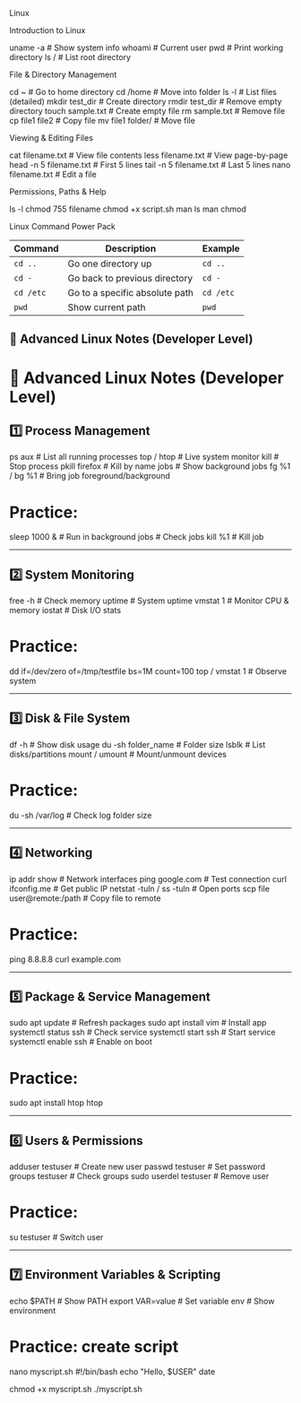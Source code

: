 Linux

Introduction to Linux


uname -a      # Show system info
whoami        # Current user
pwd           # Print working directory
ls /          # List root directory


File & Directory Management

cd ~              # Go to home directory
cd /home          # Move into folder
ls -l             # List files (detailed)
mkdir test_dir    # Create directory
rmdir test_dir    # Remove empty directory
touch sample.txt  # Create empty file
rm sample.txt     # Remove file
cp file1 file2    # Copy file
mv file1 folder/  # Move file


Viewing & Editing Files

cat filename.txt      # View file contents
less filename.txt     # View page-by-page
head -n 5 filename.txt # First 5 lines
tail -n 5 filename.txt # Last 5 lines
nano filename.txt      # Edit a file

Permissions, Paths & Help

ls -l
chmod 755 filename
chmod +x script.sh
man ls
man chmod


Linux Command Power Pack


| Command   | Description                    | Example   |
| --------- | ------------------------------ | --------- |
| `cd ..`   | Go one directory up            | `cd ..`   |
| `cd -`    | Go back to previous directory  | `cd -`    |
| `cd /etc` | Go to a specific absolute path | `cd /etc` |
| `pwd`     | Show current path              | `pwd`     |


## 🐧 Advanced Linux Notes (Developer Level)


# 🐧 Advanced Linux Notes (Developer Level)

## 1️⃣ Process Management
ps aux                 # List all running processes
top / htop             # Live system monitor
kill <PID>             # Stop process
pkill firefox          # Kill by name
jobs                   # Show background jobs
fg %1 / bg %1          # Bring job foreground/background

# Practice:
sleep 1000 &           # Run in background
jobs                   # Check jobs
kill %1                # Kill job

---

## 2️⃣ System Monitoring
free -h                # Check memory
uptime                 # System uptime
vmstat 1               # Monitor CPU & memory
iostat                 # Disk I/O stats

# Practice:
dd if=/dev/zero of=/tmp/testfile bs=1M count=100
top / vmstat 1         # Observe system

---

## 3️⃣ Disk & File System
df -h                  # Show disk usage
du -sh folder_name     # Folder size
lsblk                  # List disks/partitions
mount / umount         # Mount/unmount devices

# Practice:
du -sh /var/log        # Check log folder size

---

## 4️⃣ Networking
ip addr show           # Network interfaces
ping google.com        # Test connection
curl ifconfig.me       # Get public IP
netstat -tuln / ss -tuln # Open ports
scp file user@remote:/path # Copy file to remote

# Practice:
ping 8.8.8.8
curl example.com

---

## 5️⃣ Package & Service Management
sudo apt update        # Refresh packages
sudo apt install vim   # Install app
systemctl status ssh   # Check service
systemctl start ssh    # Start service
systemctl enable ssh   # Enable on boot

# Practice:
sudo apt install htop
htop

---

## 6️⃣ Users & Permissions
adduser testuser       # Create new user
passwd testuser        # Set password
groups testuser        # Check groups
sudo userdel testuser  # Remove user

# Practice:
su testuser            # Switch user

---

## 7️⃣ Environment Variables & Scripting
echo $PATH             # Show PATH
export VAR=value       # Set variable
env                    # Show environment

# Practice: create script
nano myscript.sh
#!/bin/bash
echo "Hello, $USER"
date

chmod +x myscript.sh
./myscript.sh
